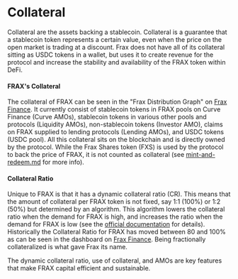 # Collateral

Collateral are the assets backing a stablecoin. Collateral is a guarantee that a stablecoin token represents a certain value, even when the price on the open market is trading at a discount. Frax does not have all of its collateral sitting as USDC tokens in a wallet, but uses it to create revenue for the protocol and increase the stability and availability of the FRAX token within DeFi.

#### FRAX's Collateral

The collateral of FRAX can be seen in the "Frax Distribution Graph" on [Frax Finance](https://app.frax.finance/). It currently consist of stablecoin tokens in FRAX pools on Curve Finance (Curve AMOs), stablecoin tokens in various other pools and protocols (Liquidity AMOs), non-stablecoin tokens (Investor AMO), claims on FRAX supplied to lending protocols (Lending AMOs), and USDC tokens (USDC pool). All this collateral sits on the blockchain and is directly owned by the protocol. While the Frax Shares token (FXS) is used by the protocol to back the price of FRAX, it is not counted as collateral (see [mint-and-redeem.md](mint-and-redeem.md "mention") for more info).

#### **Collateral Ratio**

Unique to FRAX is that it has a dynamic collateral ratio (CR). This means that the amount of collateral per FRAX token is not fixed, say 1:1 (100%) or 1:2 (50%) but determined by an algorithm. This algorithm lowers the collateral ratio when the demand for FRAX is high, and increases the ratio when the demand for FRAX is low (see the [official documentation](https://docs.frax.finance/price-stability#pidcontroller-update) for details). Historically the Collateral Ratio for FRAX has moved between 80 and 100% as can be seen in the dashboard on [Frax Finance](https://app.frax.finance/). Being fractionally collateralized is what gave Frax its name.

The dynamic collateral ratio, use of collateral, and AMOs are key features that make FRAX capital efficient and sustainable.
